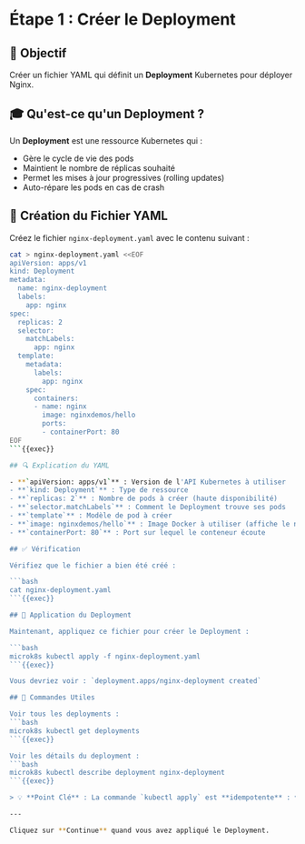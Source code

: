 # Étape 1 : Créer le Deployment

## 📝 Objectif

Créer un fichier YAML qui définit un **Deployment** Kubernetes pour déployer Nginx.

## 🎓 Qu'est-ce qu'un Deployment ?

Un **Deployment** est une ressource Kubernetes qui :
- Gère le cycle de vie des pods
- Maintient le nombre de réplicas souhaité
- Permet les mises à jour progressives (rolling updates)
- Auto-répare les pods en cas de crash

## 📄 Création du Fichier YAML

Créez le fichier `nginx-deployment.yaml` avec le contenu suivant :

```bash
cat > nginx-deployment.yaml <<EOF
apiVersion: apps/v1
kind: Deployment
metadata:
  name: nginx-deployment
  labels:
    app: nginx
spec:
  replicas: 2
  selector:
    matchLabels:
      app: nginx
  template:
    metadata:
      labels:
        app: nginx
    spec:
      containers:
      - name: nginx
        image: nginxdemos/hello
        ports:
        - containerPort: 80
EOF
```{{exec}}

## 🔍 Explication du YAML

- **`apiVersion: apps/v1`** : Version de l'API Kubernetes à utiliser
- **`kind: Deployment`** : Type de ressource
- **`replicas: 2`** : Nombre de pods à créer (haute disponibilité)
- **`selector.matchLabels`** : Comment le Deployment trouve ses pods
- **`template`** : Modèle de pod à créer
- **`image: nginxdemos/hello`** : Image Docker à utiliser (affiche le nom du pod pour démonstration)
- **`containerPort: 80`** : Port sur lequel le conteneur écoute

## ✅ Vérification

Vérifiez que le fichier a bien été créé :

```bash
cat nginx-deployment.yaml
```{{exec}}

## 🚀 Application du Deployment

Maintenant, appliquez ce fichier pour créer le Deployment :

```bash
microk8s kubectl apply -f nginx-deployment.yaml
```{{exec}}

Vous devriez voir : `deployment.apps/nginx-deployment created`

## 🎯 Commandes Utiles

Voir tous les deployments :
```bash
microk8s kubectl get deployments
```{{exec}}

Voir les détails du deployment :
```bash
microk8s kubectl describe deployment nginx-deployment
```{{exec}}

> 💡 **Point Clé** : La commande `kubectl apply` est **idempotente** : vous pouvez l'exécuter plusieurs fois, elle créera ou mettra à jour la ressource.

---

Cliquez sur **Continue** quand vous avez appliqué le Deployment.
